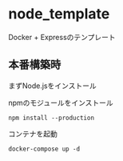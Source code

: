 # node_template
Docker + Expressのテンプレート

## 本番構築時

まずNode.jsをインストール

npmのモジュールをインストール

```
npm install --production 
```

コンテナを起動

```
docker-compose up -d
```